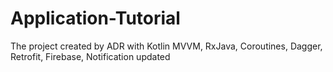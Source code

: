 # Application-Tutorial
The project created by ADR with
Kotlin MVVM, RxJava, Coroutines, Dagger, Retrofit, Firebase, Notification updated